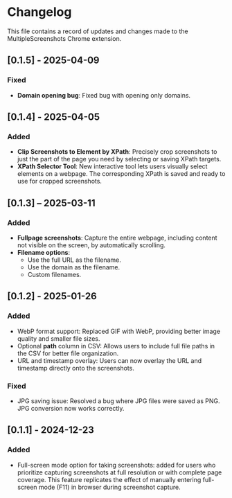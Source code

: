 # Changelog

This file contains a record of updates and changes made to the MultipleScreenshots Chrome extension.

## [0.1.5] - 2025-04-09
### Fixed
- **Domain opening bug**: Fixed bug with opening only domains.

## [0.1.4] - 2025-04-05
### Added
- **Clip Screenshots to Element by XPath**: Precisely crop screenshots to just the part of the page you need by selecting or saving XPath targets.
- **XPath Selector Tool**: New interactive tool lets users visually select elements on a webpage. The corresponding XPath is saved and ready to use for cropped screenshots.

## [0.1.3] – 2025-03-11
### Added
- **Fullpage screenshots**: Capture the entire webpage, including content not visible on the screen, by automatically scrolling.
- **Filename options**:
  - Use the full URL as the filename.
  - Use the domain as the filename.
  - Custom filenames.

## [0.1.2] - 2025-01-26
### Added
- WebP format support: Replaced GIF with WebP, providing better image quality and smaller file sizes.
- Optional **path** column in CSV: Allows users to include full file paths in the CSV for better file organization.
- URL and timestamp overlay: Users can now overlay the URL and timestamp directly onto the screenshots.

### Fixed
- JPG saving issue: Resolved a bug where JPG files were saved as PNG. JPG conversion now works correctly.

## [0.1.1] - 2024-12-23
### Added
- Full-screen mode option for taking screenshots: added for users who prioritize capturing screenshots at full resolution or with complete page coverage. This feature replicates the effect of manually entering full-screen mode (F11) in browser during screenshot capture.
